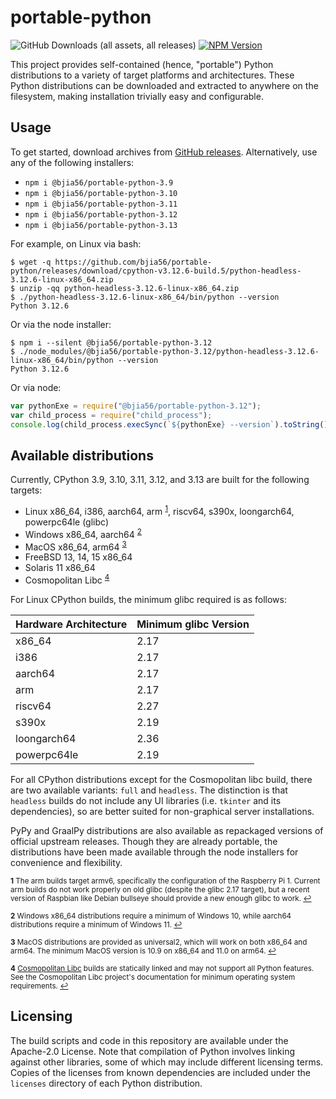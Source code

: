 # portable-python
![GitHub Downloads (all assets, all releases)](https://bjia56.github.io/stats/bjia56/portable-python/downloads_badge.svg)
[![NPM Version](https://img.shields.io/npm/v/%40bjia56%2Fportable-python)](https://www.npmjs.com/package/@bjia56/portable-python)


This project provides self-contained (hence, "portable") Python distributions to a variety of target platforms and architectures. These Python distributions can be downloaded and extracted to anywhere on the filesystem, making installation trivially easy and configurable.

## Usage

To get started, download archives from [GitHub releases](https://github.com/bjia56/portable-python/releases). Alternatively, use any of the following installers:
- `npm i @bjia56/portable-python-3.9`
- `npm i @bjia56/portable-python-3.10`
- `npm i @bjia56/portable-python-3.11`
- `npm i @bjia56/portable-python-3.12`
- `npm i @bjia56/portable-python-3.13`

For example, on Linux via bash:
```
$ wget -q https://github.com/bjia56/portable-python/releases/download/cpython-v3.12.6-build.5/python-headless-3.12.6-linux-x86_64.zip
$ unzip -qq python-headless-3.12.6-linux-x86_64.zip
$ ./python-headless-3.12.6-linux-x86_64/bin/python --version
Python 3.12.6
```

Or via the node installer:
```
$ npm i --silent @bjia56/portable-python-3.12
$ ./node_modules/@bjia56/portable-python-3.12/python-headless-3.12.6-linux-x86_64/bin/python --version
Python 3.12.6
```

Or via node:
```js
var pythonExe = require("@bjia56/portable-python-3.12");
var child_process = require("child_process");
console.log(child_process.execSync(`${pythonExe} --version`).toString());
```

## Available distributions

Currently, CPython 3.9, 3.10, 3.11, 3.12, and 3.13 are built for the following targets:
- Linux x86_64, i386, aarch64, arm <sup id="a1">[1](#f1)</sup>, riscv64, s390x, loongarch64, powerpc64le (glibc)
- Windows x86_64, aarch64 <sup id="a2">[2](#f2)</sup>
- MacOS x86_64, arm64 <sup id="a3">[3](#f3)</sup>
- FreeBSD 13, 14, 15 x86_64
- Solaris 11 x86_64
- Cosmopolitan Libc <sup id="a4">[4](#f4)</sup>

For Linux CPython builds, the minimum glibc required is as follows:

| Hardware Architecture | Minimum glibc Version |
|-|-|
| x86_64      | 2.17 |
| i386        | 2.17 |
| aarch64     | 2.17 |
| arm         | 2.17 |
| riscv64     | 2.27 |
| s390x       | 2.19 |
| loongarch64 | 2.36 |
| powerpc64le | 2.19 |


For all CPython distributions except for the Cosmopolitan libc build, there are two available variants: `full` and `headless`. The distinction is that `headless` builds do not include any UI libraries (i.e. `tkinter` and its dependencies), so are better suited for non-graphical server installations.

PyPy and GraalPy distributions are also available as repackaged versions of official upstream releases. Though they are already portable, the distributions have been made available through the node installers for convenience and flexibility.

<sub><b id="f1">1</b> The arm builds target armv6, specifically the configuration of the Raspberry Pi 1. Current arm builds do not work properly on old glibc (despite the glibc 2.17 target), but a recent version of Raspbian like Debian bullseye should provide a new enough glibc to work. [↩](#a1)</sub>

<sub><b id="f2">2</b> Windows x86_64 distributions require a minimum of Windows 10, while aarch64 distributions require a minimum of Windows 11. [↩](#a2)</sub>

<sub><b id="f3">3</b> MacOS distributions are provided as universal2, which will work on both x86_64 and arm64. The minimum MacOS version is 10.9 on x86_64 and 11.0 on arm64. [↩](#a3)</sub>

<sub><b id="f4">4</b> [Cosmopolitan Libc](https://justine.lol/cosmopolitan/index.html) builds are statically linked and may not support all Python features. See the Cosmopolitan Libc project's documentation for minimum operating system requirements. [↩](#a4)</sub>

## Licensing

The build scripts and code in this repository are available under the Apache-2.0 License. Note that compilation of Python involves linking against other libraries, some of which may include different licensing terms. Copies of the licenses from known dependencies are included under the `licenses` directory of each Python distribution.
